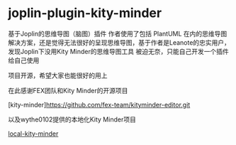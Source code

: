 # joplin-plugin-kity-minder

基于Joplin的思维导图（脑图）插件
作者使用了包括 PlantUML 在内的思维导图解决方案，还是觉得无法很好的呈现思维导图，基于作者是Leanote的忠实用户，发现Joplin下没用Kity Minder的思维导图工具
被迫无奈，只能自己开发一个插件给自己使用

项目开源，希望大家也能很好的用上

在此感谢FEX团队和Kity Minder的开源项目

[kity-minder]https://github.com/fex-team/kityminder-editor.git

以及wythe0102提供的本地化Kity Minder项目

[local-kity-minder](https://github.com/wythe0102/local-kity-minder)
